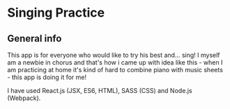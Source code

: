 # Singing Practice

## General info

This app is for everyone who would like to try his best and... sing! I myself am a newbie in chorus and that's how i came up with idea like this - when I am practicing at home it's kind of hard to combine piano with music sheets - this app is doing it for me!



I have used React.js (JSX, ES6, HTML), SASS (CSS) and Node.js (Webpack).
